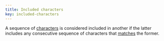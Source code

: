 ```yaml
---
title: Included characters
key: included-characters
---
```


A sequence of [characters](#character) is considered included in another if the latter includes any consecutive sequence of characters that [matches](#matching-characters) the former.
